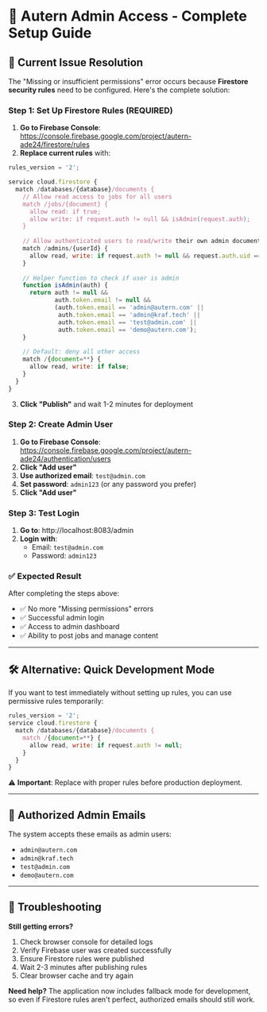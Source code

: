 # 🚀 Autern Admin Access - Complete Setup Guide

## 🔧 **Current Issue Resolution**

The "Missing or insufficient permissions" error occurs because **Firestore security rules** need to be configured. Here's the complete solution:

### **Step 1: Set Up Firestore Rules (REQUIRED)**

1. **Go to Firebase Console**: https://console.firebase.google.com/project/autern-ade24/firestore/rules
2. **Replace current rules** with:

```javascript
rules_version = '2';

service cloud.firestore {
  match /databases/{database}/documents {
    // Allow read access to jobs for all users
    match /jobs/{document} {
      allow read: if true;
      allow write: if request.auth != null && isAdmin(request.auth);
    }
    
    // Allow authenticated users to read/write their own admin documents  
    match /admins/{userId} {
      allow read, write: if request.auth != null && request.auth.uid == userId;
    }
    
    // Helper function to check if user is admin
    function isAdmin(auth) {
      return auth != null && 
             auth.token.email != null && 
             (auth.token.email == 'admin@autern.com' || 
              auth.token.email == 'admin@kraf.tech' ||
              auth.token.email == 'test@admin.com' ||
              auth.token.email == 'demo@autern.com');
    }
    
    // Default: deny all other access
    match /{document=**} {
      allow read, write: if false;
    }
  }
}
```

3. **Click "Publish"** and wait 1-2 minutes for deployment

### **Step 2: Create Admin User**

1. **Go to Firebase Console**: https://console.firebase.google.com/project/autern-ade24/authentication/users
2. **Click "Add user"**
3. **Use authorized email**: `test@admin.com`
4. **Set password**: `admin123` (or any password you prefer)
5. **Click "Add user"**

### **Step 3: Test Login**

1. **Go to**: http://localhost:8083/admin
2. **Login with**:
   - Email: `test@admin.com`
   - Password: `admin123`

### **✅ Expected Result**

After completing the steps above:
- ✅ No more "Missing permissions" errors
- ✅ Successful admin login
- ✅ Access to admin dashboard
- ✅ Ability to post jobs and manage content

---

## 🛠 **Alternative: Quick Development Mode**

If you want to test immediately without setting up rules, you can use permissive rules temporarily:

```javascript
rules_version = '2';
service cloud.firestore {
  match /databases/{database}/documents {
    match /{document=**} {
      allow read, write: if request.auth != null;
    }
  }
}
```

⚠️ **Important**: Replace with proper rules before production deployment.

---

## 🎯 **Authorized Admin Emails**

The system accepts these emails as admin users:
- `admin@autern.com`
- `admin@kraf.tech`
- `test@admin.com`
- `demo@autern.com`

---

## 🐛 **Troubleshooting**

**Still getting errors?**
1. Check browser console for detailed logs
2. Verify Firebase user was created successfully
3. Ensure Firestore rules were published
4. Wait 2-3 minutes after publishing rules
5. Clear browser cache and try again

**Need help?**
The application now includes fallback mode for development, so even if Firestore rules aren't perfect, authorized emails should still work.
